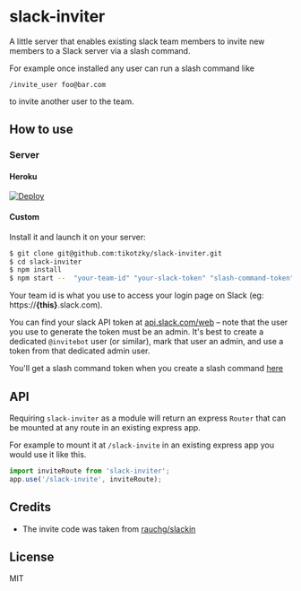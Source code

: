 
# slack-inviter

A little server that enables existing slack team members
to invite new members to a Slack server via a slash command.

For example once installed any user can run a slash command like
```
/invite_user foo@bar.com
```
to invite another user to the team.

## How to use

### Server

#### Heroku

[![Deploy](https://www.herokucdn.com/deploy/button.svg)](https://heroku.com/deploy?template=https://github.com/tikotzky/slack-inviter/)

#### Custom

Install it and launch it on your server:

```bash
$ git clone git@github.com:tikotzky/slack-inviter.git
$ cd slack-inviter
$ npm install
$ npm start --  "your-team-id" "your-slack-token" "slash-command-token"
```

Your team id is what you use to access your login page on Slack (eg: https://**{this}**.slack.com).

You can find your slack API token at [api.slack.com/web](https://api.slack.com/web) – note that the user you use to generate the token must be an admin. It's best to create a dedicated `@invitebot` user (or similar), mark that user an admin, and use a token from that dedicated admin user.

You'll get a slash command token when you create a slash command [here](https://slack.com/apps/A0F82E8CA-slash-commands)

## API

Requiring `slack-inviter` as a module will return
an express `Router` that can be mounted at 
any route in an existing express app.

For example to mount it at `/slack-invite` in an existing express app
you would use it like this.
```js
import inviteRoute from 'slack-inviter';
app.use('/slack-invite', inviteRoute);
```

## Credits

- The invite code was taken from [rauchg/slackin](https://github.com/rauchg/slackin)

## License

MIT